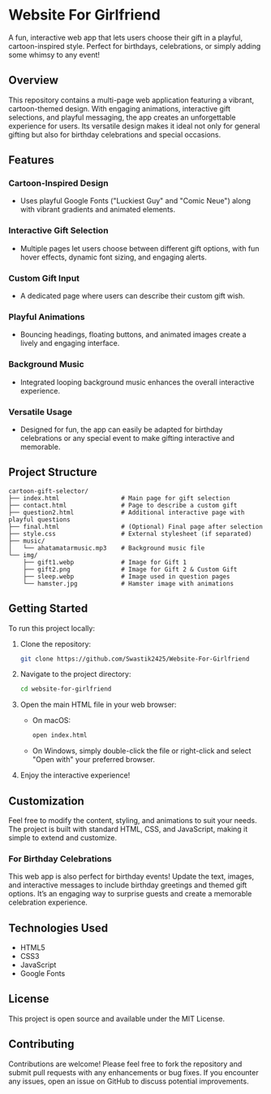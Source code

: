 # Website For Girlfriend

A fun, interactive web app that lets users choose their gift in a playful, cartoon-inspired style. Perfect for birthdays, celebrations, or simply adding some whimsy to any event!

## Overview

This repository contains a multi-page web application featuring a vibrant, cartoon-themed design. With engaging animations, interactive gift selections, and playful messaging, the app creates an unforgettable experience for users. Its versatile design makes it ideal not only for general gifting but also for birthday celebrations and special occasions.

## Features

### Cartoon-Inspired Design
- Uses playful Google Fonts ("Luckiest Guy" and "Comic Neue") along with vibrant gradients and animated elements.

### Interactive Gift Selection
- Multiple pages let users choose between different gift options, with fun hover effects, dynamic font sizing, and engaging alerts.

### Custom Gift Input
- A dedicated page where users can describe their custom gift wish.

### Playful Animations
- Bouncing headings, floating buttons, and animated images create a lively and engaging interface.

### Background Music
- Integrated looping background music enhances the overall interactive experience.

### Versatile Usage
- Designed for fun, the app can easily be adapted for birthday celebrations or any special event to make gifting interactive and memorable.

## Project Structure

```
cartoon-gift-selector/
├── index.html                 # Main page for gift selection
├── contact.html               # Page to describe a custom gift
├── question2.html             # Additional interactive page with playful questions
├── final.html                 # (Optional) Final page after selection
├── style.css                  # External stylesheet (if separated)
├── music/
│   └── ahatamatarmusic.mp3    # Background music file
└── img/
    ├── gift1.webp             # Image for Gift 1
    ├── gift2.png              # Image for Gift 2 & Custom Gift
    ├── sleep.webp             # Image used in question pages
    └── hamster.jpg            # Hamster image with animations
```

## Getting Started

To run this project locally:

1. Clone the repository:
    ```bash
    git clone https://github.com/Swastik2425/Website-For-Girlfriend
    ```

2. Navigate to the project directory:
    ```bash
    cd website-for-girlfriend
    ```

3. Open the main HTML file in your web browser:
    - On macOS:
        ```bash
        open index.html
        ```
    - On Windows, simply double-click the file or right-click and select "Open with" your preferred browser.

4. Enjoy the interactive experience!

## Customization

Feel free to modify the content, styling, and animations to suit your needs. The project is built with standard HTML, CSS, and JavaScript, making it simple to extend and customize.

### For Birthday Celebrations

This web app is also perfect for birthday events! Update the text, images, and interactive messages to include birthday greetings and themed gift options. It’s an engaging way to surprise guests and create a memorable celebration experience.

## Technologies Used

- HTML5
- CSS3
- JavaScript
- Google Fonts

## License

This project is open source and available under the MIT License.

## Contributing

Contributions are welcome! Please feel free to fork the repository and submit pull requests with any enhancements or bug fixes. If you encounter any issues, open an issue on GitHub to discuss potential improvements.

